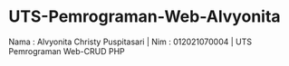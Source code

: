 # UTS-Pemrograman-Web-Alvyonita
Nama : Alvyonita Christy Puspitasari | Nim : 012021070004 | UTS Pemrograman Web-CRUD PHP 
